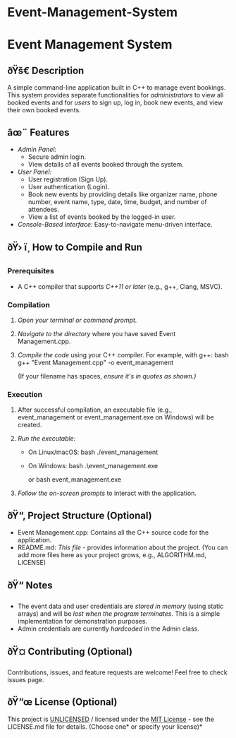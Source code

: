 # Event-Management-System
# Event Management System

## ðŸš€ Description

A simple command-line application built in C++ to manage event bookings. This system provides separate functionalities for *administrators* to view all booked events and for *users* to sign up, log in, book new events, and view their own booked events.

## âœ¨ Features

* *Admin Panel:*
    * Secure admin login.
    * View details of all events booked through the system.
* *User Panel:*
    * User registration (Sign Up).
    * User authentication (Login).
    * Book new events by providing details like organizer name, phone number, event name, type, date, time, budget, and number of attendees.
    * View a list of events booked by the logged-in user.
* *Console-Based Interface:* Easy-to-navigate menu-driven interface.

## ðŸ› ï¸ How to Compile and Run

### Prerequisites

* A C++ compiler that supports *C++11 or later* (e.g., g++, Clang, MSVC).

### Compilation

1.  *Open your terminal or command prompt.*
2.  *Navigate to the directory* where you have saved Event Management.cpp.
3.  *Compile the code* using your C++ compiler. For example, with g++:
    bash
    g++ "Event Management.cpp" -o event_management
    
    (If your filename has spaces, **ensure it's in quotes* as shown.)*

### Execution

1.  After successful compilation, an executable file (e.g., event_management or event_management.exe on Windows) will be created.
2.  *Run the executable:*
    * On Linux/macOS:
        bash
        ./event_management
        
    * On Windows:
        bash
        .\event_management.exe
        
        or
        bash
        event_management.exe
        
3.  *Follow the on-screen prompts* to interact with the application.

## ðŸ“‚ Project Structure (Optional)

* Event Management.cpp: Contains all the C++ source code for the application.
* README.md: *This file* - provides information about the project.
    (You can add more files here as your project grows, e.g., ALGORITHM.md, LICENSE)

## ðŸ“ Notes

* The event data and user credentials are *stored in memory* (using static arrays) and will be *lost when the program terminates*. This is a simple implementation for demonstration purposes.
* Admin credentials are currently *hardcoded* in the Admin class.

## ðŸ¤ Contributing (Optional)

Contributions, issues, and feature requests are welcome! Feel free to check issues page.

## ðŸ“œ License (Optional)

This project is [UNLICENSED](LICENSE.md) / licensed under the [MIT License](LICENSE.md) - see the LICENSE.md file for details. (Choose one* or specify your license)*

